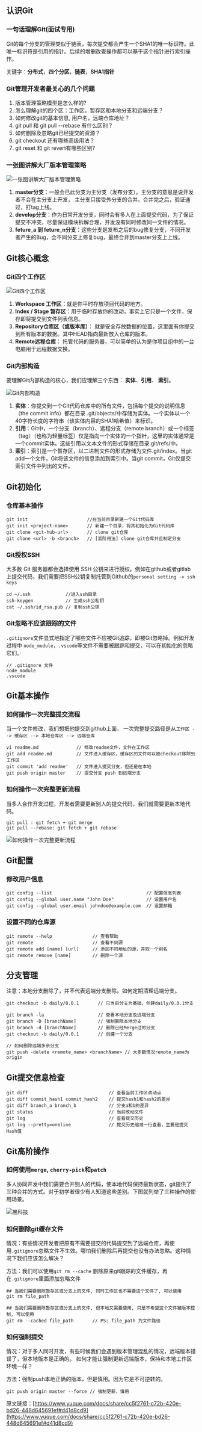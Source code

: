 ## 认识Git

### 一句话理解Git(面试专用)

Git的每个分支的管理类似于链表，每次提交都会产生一个SHA1的唯一标识符。此唯一标识符是引用的指针。后续的增删改查操作都可以基于这个指针进行索引操作。

关键字：**分布式**，**四个分区**，**链表**，**SHA1指针**

### Git管理开发者最关心的几个问题

1. 版本管理策略模型是怎么样的?
2. 怎么理解git的四个区：工作区，暂存区和本地分支和远端分支？
3. 如何修改git的基本信息, 用户名，远端仓库地址？
4. git pull 和 git pull --rebase 有什么区别？
5. 如何删除及忽略git已经提交的资源？
6. git checkout 还有哪些高级用法？
7. git reset 和 git revert有哪些区别?

### 一张图讲解大厂版本管理策略

![一张图讲解大厂版本管理策略](https://raw.githubusercontent.com/wangdaodao/GitImg/master/img/20190213074521.png)

1. **master分支**：一般会已此分支为主分支（发布分支）。主分支的意思是说开发者不会在主分支上开发， 主分支只接受外分支的合并。合并完之后，验证通过，打tag上线。
2. **develop分支**：作为日常开发分支，同时会有多人在上面提交代码，为了保证提交不冲突，尽量保证模块拆解合理，开发没有同时修改同一文件的情况。
3. **feture_a 到 feture_n分支**：这些分支是发布之后的bug修复分支，不同开发者产生的Bug，会不同分支上修复bug，最终合并到master分支上上线。

## Git核心概念

### Git四个工作区

![Git四个工作区](https://raw.githubusercontent.com/wangdaodao/GitImg/master/img/20190213074641.png)

1. **Workspace 工作区**：就是你平时存放项目代码的地方。
2. **Index / Stage 暂存区**：用于临时存放你的改动，事实上它只是一个文件，保存即将提交到文件列表信息。
3. **Repository仓库区（或版本库）**： 就是安全存放数据的位置，这里面有你提交到所有版本的数据。其中HEAD指向最新放入仓库的版本。
4. **Remote远程仓库**： 托管代码的服务器，可以简单的认为是你项目组中的一台电脑用于远程数据交换。

### Git内部构造

要理解Git内部构造的核心，我们应理解三个东西： **实体**、**引用**、 **索引**。

![Git内部构造](https://raw.githubusercontent.com/wangdaodao/GitImg/master/img/20190213074817.png)

1. **实体**：你提交到一个Git代码仓库中的所有文件，包括每个提交的说明信息（the commit info）都在目录 .git/objects/中存储为实体。一个实体以一个40字符长度的字符串（该实体内容的SHA1哈希值）来标识。
2. **引用**：Git中，一个分支（branch）、远程分支（remote branch）或一个标签（tag）（也称为轻量标签）仅是指向一个实体的一个指针，这里的实体通常是一个commit实体。这些引用以文本文件的形式存储在目录.git/refs/中。
3. **索引**：索引是一个暂存区，以二进制文件的形式存储为文件.git/index。当git add一个文件，Git将该文件的信息添加到索引中。当git commit，Git仅提交索引文件中列出的文件。

## Git初始化

### 仓库基本操作

```
git init                      //在当前目录新建一个Git代码库
git init <project-name>       // 新建一个目录，将其初始化为Git代码库
git clone <git-hub-url>       // clone git仓库
git clone <url> -b <branch>   // [高阶用法] clone git仓库并且制定分支
```

### Git授权SSH

大多数 Git 服务器都会选择使用 SSH 公钥来进行授权。例如在github或者gitlab上提交代码，我们需要把SSH公钥复制托管到Github的`personal setting -> ssh keys`

```
cd ~/.ssh             //进入ssh目录
ssh-keygen            // 生成ssh公私钥
cat ~/.ssh/id_rsa.pub // 复制ssh公钥
```

### Git忽略不应该跟踪的文件

`.gitignore`文件显式地指定了哪些文件不应被Git追踪，即被Git忽略掉。例如开发过程中 `node_module`，`.vscode`等文件不需要被跟踪和提交，可以在初始化的忽略它们。·

```
// .gitignore 文件
node_module
.vscode
```

## Git基本操作

### 如何操作一次完整提交流程

当一个文件修改，我们想把他提交到github上面， 一次完整提交路径是从`工作区 --> 缓存区 --> 本地仓库区 --> 远端仓库`

```
vi readme.md              // 修改readme文件，文件在工作区
git add readme.md         // 文件进入缓存区，缓存区的文件可以被checkout移除到工作区
git commit 'add readme'   // 文件进入提交分支，但还是在本地
git push origin master    // 提交分支 push 到远端分支
```

### 如何操作一次完整更新流程

当多人合作开发过程，开发者需要更新别人的提交代码，我们就需要更新本地代码。

```
git pull : git fetch + git merge
git pull --rebase: git fetch + git rebase
```

![如何操作一次完整更新流程](https://raw.githubusercontent.com/wangdaodao/GitImg/master/img/20190213075448.png)

## Git配置

### 修改用户信息

```
git config --list                                   // 配置信息列表
git config --global user.name "John Doe"            // 设置用户名
git config --global user.email johndoe@example.com  // 设置邮箱
```

### 设置不同的仓库源

```
git remote --help               // 查看帮助
git remote                      // 查看不同源
git remote add [name] [url]     // 添加不同地址的源，并取一个别名
git remote remove [name]        // 删除一个源
```

## 分支管理

注意：本地分支删除了，并不代表远端分支删除。如何定期清理远端分支。

```
git checkout -b daily/0.0.1       // 已当前分支为基础，创建daily/0.0.1分支

git branch -la                    // 查看本地分支及远端分支
git branch -D [branchName]        // 强制删除本地分支
git branch -d [branchName]        // 删除已经Merge过的分支
git checkout -b daily/0.0.1       // 创建一个分支

// 如何删除远端多余分支
git push -delete <remote_name> <branchName> // 大多数情况remote_name为origin
```

## Git提交信息检查

```
git diff                              // 查看当前工作区改动点
git diff commit_hash1 commit_hash2    // 提交hash1和hash2的差异
git diff branch_a branch_b            // 分支a和b的差异
git status                            // 当前改动文件
git log                               // 查看提交历史
git log --pretty=oneline              // 提交历史缩减一行查看，主要是提交Hash值
```

## Git高阶操作

### 如何使用`merge`, `cherry-pick`和`patch`

多人协同开发中我们需要合并别人的代码，使本地代码保持最新状态，git提供了三种合并的方式。对于初学者很少有人知道这些差别。下图就列举了三种操作的使用场景。

![黑科技](https://raw.githubusercontent.com/wangdaodao/GitImg/master/img/20190213075744.png)


### 如何删除git缓存文件

情况：有些情况开发者把原有不需要提交的代码提交到了远端仓库，再使用`.gitignore`忽略文件不生效。哪怕我们删除后再提交也没有办法忽略。这种情况下我们应该怎么解决？

方法：我们可以使用`git rm --cache` 删除原来git跟踪的文件缓存，再在`.gitignore`里面添加忽略文件

```
## 当我们需要删除暂存区或分支上的文件, 同时工作区也不需要这个文件了, 可以使用
git rm file_path 

## 当我们需要删除暂存区或分支上的文件, 但本地又需要使用, 只是不希望这个文件被版本控制, 可以使用
git rm --cached file_path       // PS: file_path 为文件路径
```

### 如何强制提交

情况：对于多人同时开发，有些时候我们会遇到版本管理混乱的情况，远端版本错误了，但本地版本是正确的。 如何才能让强制更新远端版本，保持和本地工作区环境一样？

方法：强制push本地正确的版本，但是慎用。因为它是不可逆转的。

```
git push origin master --force // 强制更新，慎用
```

原文链接：[https://www.yuque.com/docs/share/cc5f2761-c72b-420e-bd26-448d645691ef#d41d8cd9](https://www.yuque.com/docs/share/cc5f2761-c72b-420e-bd26-448d645691ef#d41d8cd9)

